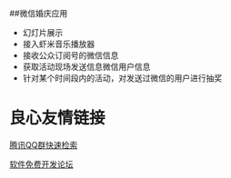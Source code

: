 ##微信婚庆应用
* 幻灯片展示
* 接入虾米音乐播放器
* 接收公众订阅号的微信信息
* 获取活动现场发送信息微信用户信息
* 针对某个时间段内的活动，对发送过微信的用户进行抽奖


 # 良心友情链接

[腾讯QQ群快速检索](http://u.720life.cn/s/8cf73f7c)

[软件免费开发论坛](http://u.720life.cn/s/bbb01dc0)